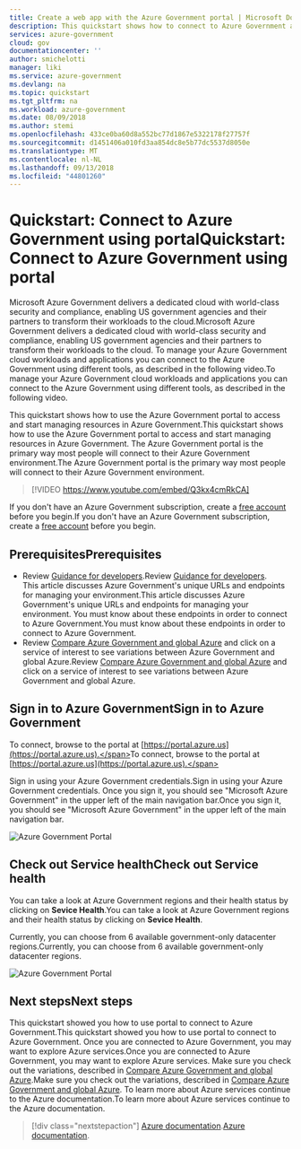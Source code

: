 ```yaml
---
title: Create a web app with the Azure Government portal | Microsoft Docs
description: This quickstart shows how to connect to Azure Government and create a web app in Azure Government using portal
services: azure-government
cloud: gov
documentationcenter: ''
author: smichelotti
manager: liki
ms.service: azure-government
ms.devlang: na
ms.topic: quickstart
ms.tgt_pltfrm: na
ms.workload: azure-government
ms.date: 08/09/2018
ms.author: stemi
ms.openlocfilehash: 433ce0ba60d8a552bc77d1867e5322178f27757f
ms.sourcegitcommit: d1451406a010fd3aa854dc8e5b77dc5537d8050e
ms.translationtype: MT
ms.contentlocale: nl-NL
ms.lasthandoff: 09/13/2018
ms.locfileid: "44801260"
---
```

# <a name="quickstart-connect-to-azure-government-using-portal"></a><span data-ttu-id="0f722-103">Quickstart: Connect to Azure Government using portal</span><span class="sxs-lookup"><span data-stu-id="0f722-103">Quickstart: Connect to Azure Government using portal</span></span>

<span data-ttu-id="0f722-104">Microsoft Azure Government delivers a dedicated cloud with world-class security and compliance, enabling US government agencies and their partners to transform their workloads to the cloud.</span><span class="sxs-lookup"><span data-stu-id="0f722-104">Microsoft Azure Government delivers a dedicated cloud with world-class security and compliance, enabling US government agencies and their partners to transform their workloads to the cloud.</span></span> <span data-ttu-id="0f722-105">To manage your Azure Government cloud workloads and applications you can connect to the Azure Government using different tools, as described in the following video.</span><span class="sxs-lookup"><span data-stu-id="0f722-105">To manage your Azure Government cloud workloads and applications you can connect to the Azure Government using different tools, as described in the following video.</span></span>  

<span data-ttu-id="0f722-106">This quickstart shows how to use the Azure Government portal to access and start managing resources in Azure Government.</span><span class="sxs-lookup"><span data-stu-id="0f722-106">This quickstart shows how to use the Azure Government portal to access and start managing resources in Azure Government.</span></span> <span data-ttu-id="0f722-107">The Azure Government portal is the primary way most people will connect to their Azure Government environment.</span><span class="sxs-lookup"><span data-stu-id="0f722-107">The Azure Government portal is the primary way most people will connect to their Azure Government environment.</span></span>

> [!VIDEO https://www.youtube.com/embed/Q3kx4cmRkCA]

<span data-ttu-id="0f722-108">If you don't have an Azure Government subscription, create a [free account](https://azure.microsoft.com/global-infrastructure/government/request/) before you begin.</span><span class="sxs-lookup"><span data-stu-id="0f722-108">If you don't have an Azure Government subscription, create a [free account](https://azure.microsoft.com/global-infrastructure/government/request/) before you begin.</span></span>

## <a name="prerequisites"></a><span data-ttu-id="0f722-109">Prerequisites</span><span class="sxs-lookup"><span data-stu-id="0f722-109">Prerequisites</span></span>

* <span data-ttu-id="0f722-110">Review [Guidance for developers](documentation-government-developer-guide.md).</span><span class="sxs-lookup"><span data-stu-id="0f722-110">Review [Guidance for developers](documentation-government-developer-guide.md).</span></span><br/> <span data-ttu-id="0f722-111">This article discusses Azure Government's unique URLs and endpoints for managing your environment.</span><span class="sxs-lookup"><span data-stu-id="0f722-111">This article discusses Azure Government's unique URLs and endpoints for managing your environment.</span></span> <span data-ttu-id="0f722-112">You must know about these endpoints in order to connect to Azure Government.</span><span class="sxs-lookup"><span data-stu-id="0f722-112">You must know about these endpoints in order to connect to Azure Government.</span></span> 
* <span data-ttu-id="0f722-113">Review [Compare Azure Government and global Azure](compare-azure-government-global-azure.md) and click on a service of interest to see variations between Azure Government and global Azure.</span><span class="sxs-lookup"><span data-stu-id="0f722-113">Review [Compare Azure Government and global Azure](compare-azure-government-global-azure.md) and click on a service of interest to see variations between Azure Government and global Azure.</span></span>

## <a name="sign-in-to-azure-government"></a><span data-ttu-id="0f722-114">Sign in to Azure Government</span><span class="sxs-lookup"><span data-stu-id="0f722-114">Sign in to Azure Government</span></span>

<span data-ttu-id="0f722-115">To connect, browse to the portal at [https://portal.azure.us](https://portal.azure.us).</span><span class="sxs-lookup"><span data-stu-id="0f722-115">To connect, browse to the portal at [https://portal.azure.us](https://portal.azure.us).</span></span> 

<span data-ttu-id="0f722-116">Sign in using your Azure Government credentials.</span><span class="sxs-lookup"><span data-stu-id="0f722-116">Sign in using your Azure Government credentials.</span></span> <span data-ttu-id="0f722-117">Once you sign it, you should see "Microsoft Azure Government" in the upper left of the main navigation bar.</span><span class="sxs-lookup"><span data-stu-id="0f722-117">Once you sign it, you should see "Microsoft Azure Government" in the upper left of the main navigation bar.</span></span>

![Azure Government Portal](./media/connect-with-portal/azure-gov-portal.png)

## <a name="check-out-service-health"></a><span data-ttu-id="0f722-119">Check out Service health</span><span class="sxs-lookup"><span data-stu-id="0f722-119">Check out Service health</span></span>

<span data-ttu-id="0f722-120">You can take a look at Azure Government regions and their health status by clicking on **Sevice Health**.</span><span class="sxs-lookup"><span data-stu-id="0f722-120">You can take a look at Azure Government regions and their health status by clicking on **Sevice Health**.</span></span>

<span data-ttu-id="0f722-121">Currently, you can choose from 6 available government-only datacenter regions.</span><span class="sxs-lookup"><span data-stu-id="0f722-121">Currently, you can choose from 6 available government-only datacenter regions.</span></span>

![Azure Government Portal](./media/connect-with-portal/connect-with-portal.png)

## <a name="next-steps"></a><span data-ttu-id="0f722-123">Next steps</span><span class="sxs-lookup"><span data-stu-id="0f722-123">Next steps</span></span>

<span data-ttu-id="0f722-124">This quickstart showed you how to use portal to connect to Azure Government.</span><span class="sxs-lookup"><span data-stu-id="0f722-124">This quickstart showed you how to use portal to connect to Azure Government.</span></span> <span data-ttu-id="0f722-125">Once you are connected to Azure Government, you may want to explore Azure services.</span><span class="sxs-lookup"><span data-stu-id="0f722-125">Once you are connected to Azure Government, you may want to explore Azure services.</span></span> <span data-ttu-id="0f722-126">Make sure you check out the variations, described in [Compare Azure Government and global Azure](compare-azure-government-global-azure.md).</span><span class="sxs-lookup"><span data-stu-id="0f722-126">Make sure you check out the variations, described in [Compare Azure Government and global Azure](compare-azure-government-global-azure.md).</span></span> <span data-ttu-id="0f722-127">To learn more about Azure services continue to the Azure documentation.</span><span class="sxs-lookup"><span data-stu-id="0f722-127">To learn more about Azure services continue to the Azure documentation.</span></span>

> [!div class="nextstepaction"]
> <span data-ttu-id="0f722-128">[Azure documentation](https://docs.microsoft.com/azure/).</span><span class="sxs-lookup"><span data-stu-id="0f722-128">[Azure documentation](https://docs.microsoft.com/azure/).</span></span>
